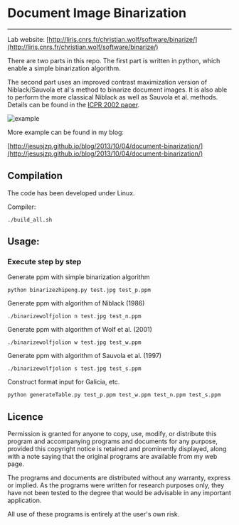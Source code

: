 # Document Image Binarization

* * *

Lab website: [http://liris.cnrs.fr/christian.wolf/software/binarize/](http://liris.cnrs.fr/christian.wolf/software/binarize/)

There are two parts in this repo. The first part is written in python, which enable a simple binarization algorithm.

The second part uses an improved contrast maximization version of Niblack/Sauvola et al's method to binarize document images. It is also able to perform the more classical Niblack as well as Sauvola et al. methods. Details can be found in the [ICPR 2002 paper](http://liris.cnrs.fr/christian.wolf/publications/index.html#icpr2002v).

![example](http://liris.cnrs.fr/christian.wolf/software/binarize/ss_binarize_annotated.png)

More example can be found in my blog: 

[http://jesusjzp.github.io/blog/2013/10/04/document-binarization/](http://jesusjzp.github.io/blog/2013/10/04/document-binarization/)

## Compilation

The code has been developed under Linux.

Compiler:

	./build_all.sh

## Usage:

### Execute step by step

Generate ppm with simple binarization algorithm

	python binarizezhipeng.py test.jpg test_p.ppm

Generate ppm with algorithm of Niblack (1986)

	./binarizewolfjolion n test.jpg test_n.ppm

Generate ppm with algorithm of Wolf et al. (2001)

	./binarizewolfjolion w test.jpg test_w.ppm

Generate ppm with algorithm of Sauvola et al. (1997)

	./binarizewolfjolion s test.jpg test_s.ppm

Construct format input for Galicia, etc.

	python generateTable.py test_p.ppm test_w.ppm test_n.ppm test_s.ppm

## Licence

Permission is granted for anyone to copy, use, modify, or distribute this program and accompanying programs and documents for any purpose, provided this copyright notice is retained and prominently displayed, along with a note saying that the original programs are available from my web page.

The programs and documents are distributed without any warranty, express or implied. As the programs were written for research purposes only, they have not been tested to the degree that would be advisable in any important application.

All use of these programs is entirely at the user's own risk.
